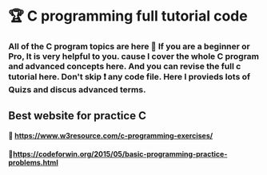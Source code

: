 # 🏆 C programming full tutorial code 
### All of the C program topics are here 🥰 If you are a beginner or Pro, It is very helpful to you. cause I cover the whole C program and advanced concepts here. And you can revise the full c tutorial here. Don't skip ❗ any code file. Here I provieds lots of Quizs and discus advanced terms. 


## Best website for practice C 
#### 🎯 https://www.w3resource.com/c-programming-exercises/
#### 🎯https://codeforwin.org/2015/05/basic-programming-practice-problems.html
           
